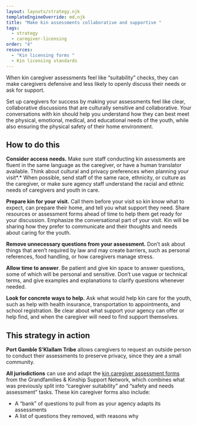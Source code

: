 ```yaml
---
layout: layouts/strategy.njk
templateEngineOverride: md,njk
title: "Make kin assessments collaborative and supportive "
tags:
  - strategy
  - caregiver-licensing
order: "4"
resources:
  - "Kin licensing forms "
  - Kin licensing standards
---
```

When kin caregiver assessments feel like “suitability” checks, they can make caregivers defensive and less likely to openly discuss their needs or ask for support. 

Set up caregivers for success by making your assessments feel like clear, collaborative discussions that are culturally sensitive and collaborative. Your conversations with kin should help you understand how they can best meet the physical, emotional, medical, and educational needs of the youth, while also ensuring the physical safety of their home environment.

## How to do this

**Consider access needs.** Make sure staff conducting kin assessments are fluent in the same language as the caregiver, or have a human translator available. Think about cultural and privacy preferences when planning your visit*.* When possible, send staff of the same race, ethnicity, or culture as the caregiver, or make sure agency staff understand the racial and ethnic needs of caregivers and youth in care. 

**Prepare kin for your visit.** Call them before your visit so kin know what to expect, can prepare their home, and tell you what support they need. Share resources or assessment forms ahead of time to help them get ready for your discussion. Emphasize the conversational part of your visit. Kin will be sharing how they prefer to communicate and their thoughts and needs about caring for the youth. 

**Remove unnecessary questions from your assessment.** Don’t ask about things that aren’t required by law and may create barriers, such as personal references, food handling, or how caregivers manage stress.

**Allow time to answer**. Be patient and give kin space to answer questions, some of which will be personal and sensitive. Don’t use vague or technical terms, and give examples and explanations to clarify questions whenever needed.

**Look for concrete ways to help.** Ask what would help kin care for the youth, such as help with health insurance, transportation to appointments, and school registration. Be clear about what support your agency can offer or help find, and when the caregiver will need to find support themselves.

## This strategy in action

**Port Gamble S’Klallam Tribe** allows caregivers to request an outside person to conduct their assessments to preserve privacy, since they are a small community.

**All jurisdictions** can use and adapt the [kin caregiver assessment forms](https://www.grandfamilies.org/Resources/Kin-Specific-Licensing-Standards-Sample-Forms) from the Grandfamilies & Kinship Support Network, which combines what was previously split into “caregiver suitability” and “safety and needs assessment” tasks. These kin caregiver forms also include:

* A “bank” of questions to pull from as your agency adapts its assessments
* A list of questions they removed, with reasons why
